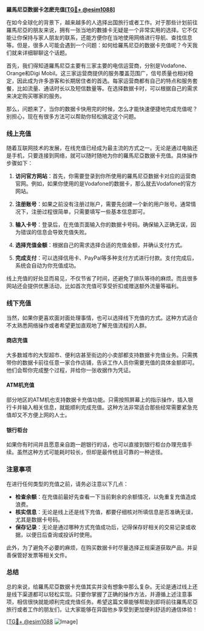 **羅馬尼亞数据卡怎麽充值[[TG💪+ @esim1088](https://t.me/s/esim1088)]**

在如今全球化的背景下，越来越多的人选择出国旅行或者工作。对于那些计划前往羅馬尼亞的朋友来说，拥有一张当地的數據卡无疑是一个非常实用的选择。它不仅能让你保持与家人朋友的联系，还能方便你在当地使用网络进行导航、查找信息等。但是，很多人可能会遇到一个问题：如何给羅馬尼亞的数据卡充值呢？今天我们就来详细聊聊这个话题。

首先，我们得知道羅馬尼亞主要有三家主要的电信运营商，分别是Vodafone、Orange和Digi Mobil。这三家运营商提供的服务覆盖范围广，信号质量也相对稳定，因此成为许多游客和长期居住者的首选。每家运营商都有自己的特点和服务套餐，比如流量、通话时长以及短信数量等。在选择数据卡时，可以根据自己的需求来决定购买哪家的服务。

那么，问题来了，当你的数据卡快用完的时候，怎么才能快速便捷地完成充值呢？别担心，现在有很多方法可以帮助你轻松搞定这个问题。

### 线上充值

随着互联网技术的发展，在线充值已经成为最主流的方式之一。无论是通过电脑还是手机，只要连接到网络，就可以随时随地为你的羅馬尼亞数据卡充值。具体操作步骤如下：

1. **访问官方网站**：首先，你需要登录到你所使用的羅馬尼亞数据卡对应的运营商官网。例如，如果你使用的是Vodafone的数据卡，那么就去Vodafone的官方网站。
   
2. **注册账号**：如果之前没有注册过账户，需要先创建一个新的用户账号。通常情况下，注册过程很简单，只需要填写一些基本信息即可。

3. **输入卡号**：登录后，在充值页面输入你的数据卡号码。确保输入正确无误，因为错误的信息会导致充值失败。

4. **选择充值金额**：根据自己的需求选择合适的充值金额，并确认支付方式。

5. **完成支付**：可以选择信用卡、PayPal等多种支付方式进行付款。支付完成后，系统会自动为你充值成功。

线上充值的好处显而易见，不仅节省了时间，还避免了排队等待的麻烦。而且很多网站还会提供优惠活动，比如首次充值可享受折扣或赠送额外流量等福利。

### 线下充值

当然，如果你更喜欢面对面处理事情，也可以选择线下充值的方式。这种方式适合不太熟悉网络操作或者希望更加直观地了解充值流程的人群。

#### 商店充值

大多数城市的大型超市、便利店甚至街边的小卖部都支持数据卡充值业务。只需携带你的数据卡前往任意一家合作店铺，告诉工作人员你需要充值的具体金额即可。他们会帮你完成整个过程，并给你一张收据作为凭证。

#### ATM机充值

部分地区的ATM机也支持数据卡充值功能。只需按照屏幕上的指示操作，插入银行卡并输入相关信息，就能顺利完成充值。这种方法非常适合那些经常需要紧急充值却又不方便上网的人士。

#### 银行柜台

如果你有时间并且愿意亲自跑一趟银行的话，也可以直接到银行柜台办理充值手续。虽然这种方式可能耗时较长，但却是最传统且可靠的一种途径。

### 注意事项

在进行任何类型的充值之前，请务必注意以下几点：

- **检查余额**：在充值前最好先查看一下当前剩余的余额情况，以免重复充值造成浪费。
- **核实信息**：无论是线上还是线下充值，都要仔细核对所填信息是否准确无误，尤其是数据卡号码。
- **保存记录**：无论是通过哪种方式充值成功后，记得保存好相关的交易记录或收据，以便日后查询或投诉时使用。

此外，为了避免不必要的麻烦，在购买数据卡时尽量选择正规渠道获取产品，并妥善保管好发票等相关文件。

### 总结

总的来说，给羅馬尼亞数据卡充值其实并没有想象中那么复杂。无论是通过线上还是线下渠道都可以轻松实现。只要你掌握了正确的操作方法，并遵循上述注意事项，相信很快就能顺利完成充值任务。希望这篇文章能够帮助到即将前往羅馬尼亞旅行或者工作的朋友们，让大家能够在异国他乡享受到更加便利舒适的通信体验！

[[TG💪+ @esim1088](https://t.me/s/esim1088) ![Image](https://i.postimg.cc/4NQfJmqS/Snipaste-2025-05-13-00-14-12.png)]